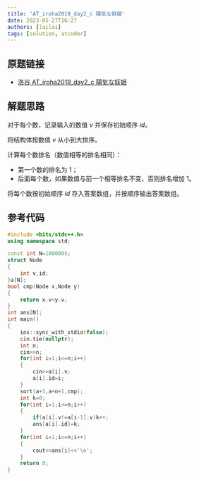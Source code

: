 ```yaml
---
title: 'AT_iroha2019_day2_c 陽気な妖姫'
date: 2023-05-27T16:27
authors: [lailai]
tags: [solution, atcoder]
---
```


## 原题链接

- [洛谷 AT_iroha2019_day2_c 陽気な妖姫](https://www.luogu.com.cn/problem/AT_iroha2019_day2_c)

<!-- truncate -->

## 解题思路

对于每个数，记录输入的数值 $v$ 并保存初始顺序 $id$。

将结构体按数值 $v$ 从小到大排序。

计算每个数排名（数值相等的排名相同）：

- 第一个数的排名为 $1$；
- 后面每个数，如果数值与前一个相等排名不变，否则排名增加 $1$。

将每个数按初始顺序 $id$ 存入答案数组，并按顺序输出答案数组。

## 参考代码

```cpp
#include <bits/stdc++.h>
using namespace std;

const int N=1000005;
struct Node
{
	int v,id;
}a[N];
bool cmp(Node x,Node y)
{
	return x.v<y.v;
}
int ans[N];
int main()
{
	ios::sync_with_stdio(false);
	cin.tie(nullptr);
	int n;
	cin>>n;
	for(int i=1;i<=n;i++)
	{
		cin>>a[i].v;
		a[i].id=i;
	}
	sort(a+1,a+n+1,cmp);
	int k=0;
	for(int i=1;i<=n;i++)
	{
		if(a[i].v!=a[i-1].v)k++;
		ans[a[i].id]=k;
	}
	for(int i=1;i<=n;i++)
	{
		cout<<ans[i]<<'\n';
	}
	return 0;
}
```
